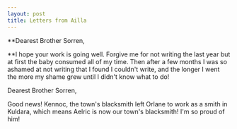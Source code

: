 ```yaml
---
layout: post
title: Letters from Ailla
---
```


**Dearest Brother Sorren,

**I hope your work is going well. Forgive me for not writing the last year but at first the baby consumed all of my time. Then after a few months I was so ashamed at not writing that I found I couldn't write, and the longer I went the more my shame grew until I didn't know what to do!


Dearest Brother Sorren,

Good news! Kennoc, the town's blacksmith left Orlane to work as a smith in Kuldara, which means Aelric is now our town's blacksmith! I'm so proud of him!

